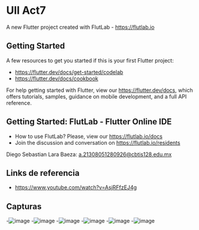 # Ull Act7

A new Flutter project created with FlutLab - https://flutlab.io

## Getting Started

A few resources to get you started if this is your first Flutter project:

- https://flutter.dev/docs/get-started/codelab
- https://flutter.dev/docs/cookbook

For help getting started with Flutter, view our
https://flutter.dev/docs, which offers tutorials,
samples, guidance on mobile development, and a full API reference.

## Getting Started: FlutLab - Flutter Online IDE

- How to use FlutLab? Please, view our https://flutlab.io/docs
- Join the discussion and conversation on https://flutlab.io/residents

Diego Sebastian Lara Baeza: a.21308051280926@cbtis128.edu.mx

## Links de referencia
- https://www.youtube.com/watch?v=AsjRFfzEJ4g

## Capturas

-![image](https://github.com/LaraD128/UllAct7/assets/143744146/d4e5c19e-746f-408f-993e-aa73f6286aaf)
-![image](https://github.com/LaraD128/UllAct7/assets/143744146/04690fce-feef-4b4b-986c-8a3bf200ab05)
-![image](https://github.com/LaraD128/UllAct7/assets/143744146/77332b1c-bd24-4ae8-b431-64740aa7b560)
-![image](https://github.com/LaraD128/UllAct7/assets/143744146/d570faf8-c526-45ff-8fbb-fd0e96cc4e56)
-![image](https://github.com/LaraD128/UllAct7/assets/143744146/f992fd50-05a4-49aa-8d58-24e26ca819f8)
-![image](https://github.com/LaraD128/UllAct7/assets/143744146/b9832ae2-b004-4a27-9fad-e18ece8130b7)
